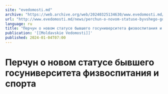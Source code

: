 ```yaml
---
site: "evedomosti.md"
archive: "https://web.archive.org/web/20240325134630/www.evedomosti.md/news/perchun-o-novom-statuse-byvshego-gosuniversiteta-fizvospitan"
url: "http://www.evedomosti.md/news/perchun-o-novom-statuse-byvshego-gosuniversiteta-fizvospitan"
language: ru
title: "Перчун о новом статусе бывшего госуниверситета физвоспитания и спорта"
publication: '[[Moldavskie Vedomosti]]'
published: 2024-01-04T07:00
---
```


# Перчун о новом статусе бывшего госуниверситета физвоспитания и спорта

